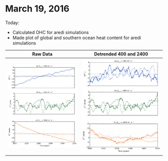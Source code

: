 # March 19, 2016

Today:
* Calculated OHC for aredi simulations
* Made plot of global and southern ocean heat content for aredi simulations

Raw Data                |  Detrended 400 and 2400 
:-------------------------:|:-------------------------:
![](files/ohc_aredi_simulations.png)  |  ![](files/ohc_aredi_simulations_detrend.png)
